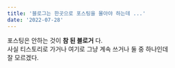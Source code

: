 ```yaml
---
title: '블로그는 한곳으로 포스팅을 몰아야 하는데 ...'
date: '2022-07-28'
---
```


포스팅은 안하는 것이 **참 된 블로거** 다.  
사실 티스토리로 가거나 여기로 그냥 계속 쓰거나 둘 중 하나인데  
잘 모르겠다.  